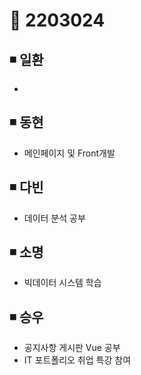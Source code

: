 # 📌 2203024

## ◾ 일환

- 



## ◾ 동현

- 메인페이지 및 Front개발


## ◾ 다빈

- 데이터 분석 공부




## ◾ 소명

- 빅데이터 시스템 학습



## ◾ 승우

- 공지사항 게시판 Vue 공부
- IT 포트폴리오 취업 특강 참여
